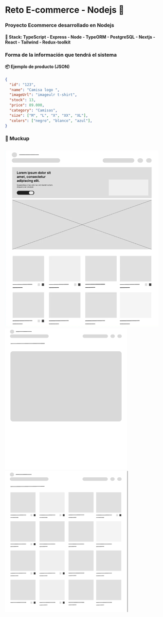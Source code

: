 # Reto E-commerce - Nodejs 🚀

### Proyecto Ecommerce desarrollado en Nodejs
#### 🔧 Stack: TypeScript - Express - Node - TypeORM - PostgreSQL - Nextjs - React - Tailwind - Redux-toolkit

### Forma de la información que tendrá el sistema
#### 📦 Ejemplo de producto (JSON)

```json
{
  "id": "123",
  "name": "Camisa logo ",
  "imageUrl": "imageulr t-shirt",
  "stock": 13,
  "price": 89.000,
  "category": "Camisas",
  "size": ["M", "L", "X", "XX", "XL"],
  "colors": ["negro", "blanco", "azul"],
}
```
### 🎉 Muckup

## ![alt text](image.png) ![alt text](<Screenshot 2025-04-05 123646.png>) ![alt text](<Screenshot 2025-04-05 123628.png>) 
